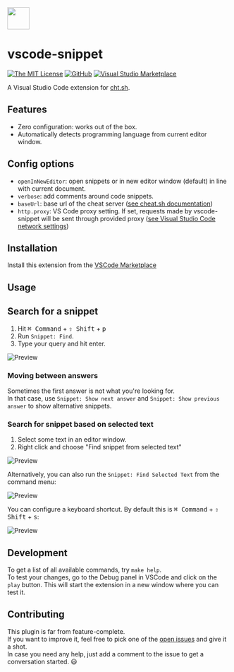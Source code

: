 <img width="50" src="https://raw.githubusercontent.com/mre/vscode-snippet/master/contrib/icon.png">

# vscode-snippet

[![The MIT License](https://img.shields.io/badge/license-MIT-orange.svg?style=flat-square)](http://opensource.org/licenses/MIT)
[![GitHub](https://img.shields.io/github/release/mre/vscode-snippet.svg?style=flat-square)](https://github.com/mre/vscode-snippet/releases)
[![Visual Studio Marketplace](https://vsmarketplacebadge.apphb.com/installs/vscode-snippet.Snippet.svg?style=flat-square)](https://marketplace.visualstudio.com/items?itemName=vscode-snippet.Snippet)

A Visual Studio Code extension for [cht.sh](https://cht.sh/).

## Features

* Zero configuration: works out of the box.
* Automatically detects programming language from current editor window.

## Config options

* `openInNewEditor`: open snippets or in new editor window (default) in line with current document.
* `verbose`: add comments around code snippets.
* `baseUrl`: base url of the cheat server ([see cheat.sh documentation](https://github.com/chubin/cheat.sh/issues/98#issuecomment-412472258))
* `http.proxy`: VS Code proxy setting. If set, requests made by vscode-snippet will be sent through provided proxy ([see Visual Studio Code network settings](https://code.visualstudio.com/docs/setup/network))





## Installation

Install this extension from the [VSCode
Marketplace](https://marketplace.visualstudio.com/items?itemName=vscode-snippet.Snippet)

## Usage

## Search for a snippet

1. Hit <kbd>⌘ Command</kbd> + <kbd>⇧ Shift</kbd> + <kbd>p</kbd>
2. Run `Snippet: Find`.
3. Type your query and hit enter.

![Preview](https://raw.githubusercontent.com/mre/vscode-snippet/master/contrib/find.gif)

### Moving between answers

Sometimes the first answer is not what you're looking for.  
In that case, use `Snippet: Show next answer` and `Snippet: Show previous answer` to show alternative snippets.

### Search for snippet based on selected text 

1. Select some text in an editor window.
2. Right click and choose "Find snippet from selected text"

![Preview](https://raw.githubusercontent.com/mre/vscode-snippet/master/contrib/findSelectedMenu.gif)

Alternatively, you can also run the `Snippet: Find Selected Text` from the
command menu:

![Preview](https://raw.githubusercontent.com/mre/vscode-snippet/master/contrib/findSelected.gif)

You can configure a keyboard shortcut. By default this is <kbd>⌘ Command</kbd> + <kbd>⇧ Shift</kbd> + <kbd>s</kbd>:

![Preview](https://raw.githubusercontent.com/mre/vscode-snippet/master/contrib/findSelectedShortcut.gif)

## Development

To get a list of all available commands, try `make help`.  
To test your changes, go to the Debug panel in VSCode and click on the `play` button. This will start the extension in a new window where you can test it.

## Contributing

This plugin is far from feature-complete.  
If you want to improve it, feel free to pick one of the [open issues](https://github.com/mre/vscode-snippet/issues) and give it a shot.  
In case you need any help, just add a comment to the issue to get a conversation started. :smiley:
